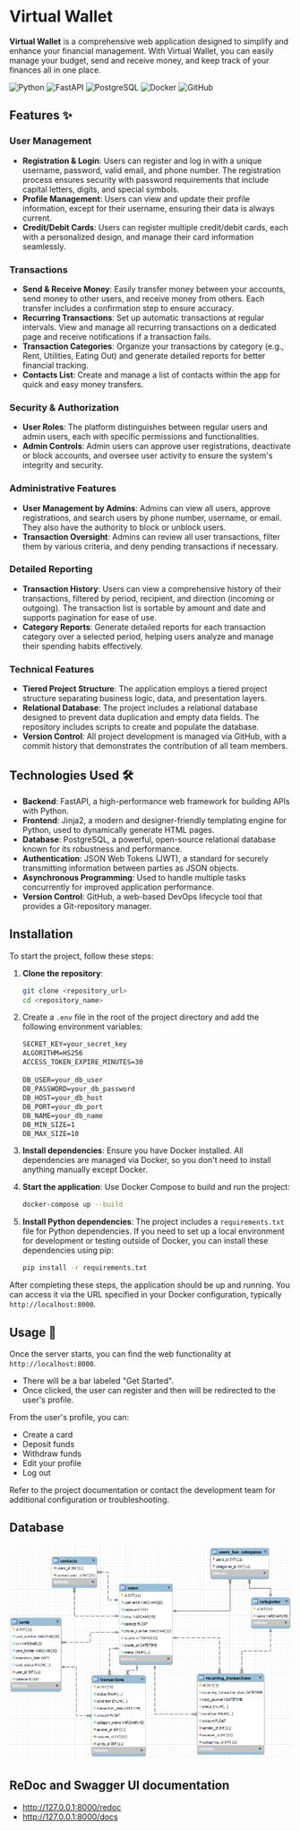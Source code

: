 # Virtual Wallet

**Virtual Wallet** is a comprehensive web application designed to simplify and enhance your financial management. With Virtual Wallet, you can easily manage your budget, send and receive money, and keep track of your finances all in one place.

![Python](https://img.shields.io/badge/Python-3.8-blue)
![FastAPI](https://img.shields.io/badge/FastAPI-0.65.2-green)
![PostgreSQL](https://img.shields.io/badge/PostgreSQL-13.3-blue)
![Docker](https://img.shields.io/badge/Docker-20.10.6-blue)
![GitHub](https://img.shields.io/badge/GitHub-Repo-lightgrey)

## Features ✨

### User Management
- **Registration & Login**: Users can register and log in with a unique username, password, valid email, and phone number. The registration process ensures security with password requirements that include capital letters, digits, and special symbols.
- **Profile Management**: Users can view and update their profile information, except for their username, ensuring their data is always current.
- **Credit/Debit Cards**: Users can register multiple credit/debit cards, each with a personalized design, and manage their card information seamlessly.

### Transactions
- **Send & Receive Money**: Easily transfer money between your accounts, send money to other users, and receive money from others. Each transfer includes a confirmation step to ensure accuracy.
- **Recurring Transactions**: Set up automatic transactions at regular intervals. View and manage all recurring transactions on a dedicated page and receive notifications if a transaction fails.
- **Transaction Categories**: Organize your transactions by category (e.g., Rent, Utilities, Eating Out) and generate detailed reports for better financial tracking.
- **Contacts List**: Create and manage a list of contacts within the app for quick and easy money transfers.

### Security & Authorization
- **User Roles**: The platform distinguishes between regular users and admin users, each with specific permissions and functionalities.
- **Admin Controls**: Admin users can approve user registrations, deactivate or block accounts, and oversee user activity to ensure the system's integrity and security.

### Administrative Features
- **User Management by Admins**: Admins can view all users, approve registrations, and search users by phone number, username, or email. They also have the authority to block or unblock users.
- **Transaction Oversight**: Admins can review all user transactions, filter them by various criteria, and deny pending transactions if necessary.

### Detailed Reporting
- **Transaction History**: Users can view a comprehensive history of their transactions, filtered by period, recipient, and direction (incoming or outgoing). The transaction list is sortable by amount and date and supports pagination for ease of use.
- **Category Reports**: Generate detailed reports for each transaction category over a selected period, helping users analyze and manage their spending habits effectively.

### Technical Features
- **Tiered Project Structure**: The application employs a tiered project structure separating business logic, data, and presentation layers.
- **Relational Database**: The project includes a relational database designed to prevent data duplication and empty data fields. The repository includes scripts to create and populate the database.
- **Version Control**: All project development is managed via GitHub, with a commit history that demonstrates the contribution of all team members.

## Technologies Used 🛠️

- **Backend**: FastAPI, a high-performance web framework for building APIs with Python.
- **Frontend**: Jinja2, a modern and designer-friendly templating engine for Python, used to dynamically generate HTML pages.
- **Database**: PostgreSQL, a powerful, open-source relational database known for its robustness and performance.
- **Authentication**: JSON Web Tokens (JWT), a standard for securely transmitting information between parties as JSON objects.
- **Asynchronous Programming**: Used to handle multiple tasks concurrently for improved application performance.
- **Version Control**: GitHub, a web-based DevOps lifecycle tool that provides a Git-repository manager.

## Installation

To start the project, follow these steps:

1. **Clone the repository**:
    ```bash
    git clone <repository_url>
    cd <repository_name>
    ```
2.  Create a `.env` file in the root of the project directory and add the following environment variables:
    ```
    SECRET_KEY=your_secret_key
    ALGORITHM=HS256
    ACCESS_TOKEN_EXPIRE_MINUTES=30

    DB_USER=your_db_user
    DB_PASSWORD=your_db_password
    DB_HOST=your_db_host
    DB_PORT=your_db_port
    DB_NAME=your_db_name
    DB_MIN_SIZE=1
    DB_MAX_SIZE=10
    ```
3. **Install dependencies**:
    Ensure you have Docker installed. All dependencies are managed via Docker, so you don't need to install anything manually except Docker.

4. **Start the application**:
    Use Docker Compose to build and run the project:
    ```bash
    docker-compose up --build
    ```

5. **Install Python dependencies**:
    The project includes a `requirements.txt` file for Python dependencies. If you need to set up a local environment for development or testing outside of Docker, you can install these dependencies using pip:
    ```bash
    pip install -r requirements.txt
    ```

After completing these steps, the application should be up and running. You can access it via the URL specified in your Docker configuration, typically `http://localhost:8000`.

## Usage 🚀

Once the server starts, you can find the web functionality at `http://localhost:8000`.

- There will be a bar labeled "Get Started".
- Once clicked, the user can register and then will be redirected to the user's profile.

From the user's profile, you can:
- Create a card
- Deposit funds
- Withdraw funds
- Edit your profile
- Log out

Refer to the project documentation or contact the development team for additional configuration or troubleshooting.

## Database
![database](./database.png)

## ReDoc and Swagger UI documentation
- http://127.0.0.1:8000/redoc
- http://127.0.0.1:8000/docs
